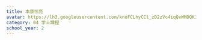 ```yaml
---
title: 本康怜亮
avatar: https://lh3.googleusercontent.com/knoFCLhyCCl_zD2zVc4iqQvWMDQK1b7WGDSf0wO9wWLOA6mRKrehRpqnuUJWWmcAgMYZ_vIrTygnrzrVhw9tKL5_wM-08_Nzwinx4Rt6vt962b7c-RYVvtGDS2TCnex06HH7NK9Mc0eHGPpODDkjRQCW70KjX4SAoxh4V4GegPZ_k4G7Rwtv1-em1QoqG92yqdAEea0qJbhveJSEqn0-S0sX2p7m3DlQoewYwOo8Q6xVn7O2CL8R79lgXAtaKqZQBJzbgEwdYdQmuM3tTHcttQhwoXapf6QPUFbwGIRTKaucvQM663ZgHzu0Nd_4kSRgicGYoNIvm22qOMRcN_WRiXUaNjht0cX-SdjnMC7VABsmWb9MpRrDCVlOPGMcCoZnYrPIu10wNGT095BxiAwcXY0lfZeS6KKLLpQDTp1T0kBrPW2vGeWLNOKePz2cFQC6FsEAVnVgHxvCAQd0GSY1211dMBBaUxKbM5FdiUwunfP19v5NmwkiCfimB8B32VHAyHEORanhLRuiJlLb68hs1NCj4_Rgxa4gELqUqs-BDQ7LpbYDGJ5KaL6sbyqOGQz9NhkytSvF1nfsI-7HYLV6GGi4D34RObKDNY1DstoVCuZxyXHYT6VicA=s300
category: 04_学士課程
school_year: 2
---
```

